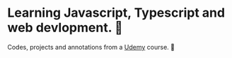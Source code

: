# Learning Javascript, Typescript and web devlopment. 🚀

Codes, projects and annotations from a <a href="https://www.udemy.com/course/curso-de-javascript-moderno-do-basico-ao-avancado/" target="_blank">Udemy</a> course.
💛

